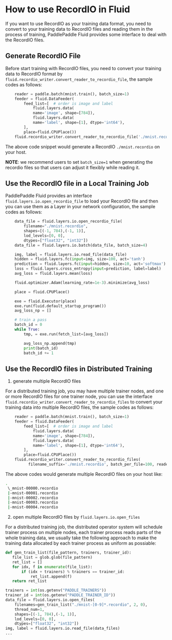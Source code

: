 # How to use RecordIO in Fluid

If you want to use RecordIO as your training data format, you need to convert to your training data
to RecordIO files and reading them in the process of training, PaddlePaddle Fluid provides some
interface to deal with the RecordIO files.

## Generate RecordIO File

Before start training with RecordIO files, you need to convert your training data
to RecordIO format by `fluid.recordio_writer.convert_reader_to_recordio_file`, the sample codes
as follows:

```python
    reader = paddle.batch(mnist.train(), batch_size=1)
    feeder = fluid.DataFeeder(
        feed_list=[  # order is image and label
            fluid.layers.data(
            name='image', shape=[784]),
            fluid.layers.data(
            name='label', shape=[1], dtype='int64'),
        ],
        place=fluid.CPUPlace())
    fluid.recordio_writer.convert_reader_to_recordio_file('./mnist.recordio', reader, feeder)
```

The above code snippet would generate a RecordIO `./mnist.recordio` on your host.

**NOTE**: we recommend users to set `batch_size=1` when generating the recordio files so that users can
adjust it flexibly while reading it.

## Use the RecordIO file in a Local Training Job

PaddlePaddle Fluid provides an interface `fluid.layers.io.open_recordio_file` to load your RecordIO file
and then you can use them as a Layer in your network configuration, the sample codes as follows:

```python
    data_file = fluid.layers.io.open_recordio_file(
        filename="./mnist.recordio",
        shapes=[(-1, 784),(-1, 1)],
        lod_levels=[0, 0],
        dtypes=["float32", "int32"])
    data_file = fluid.layers.io.batch(data_file, batch_size=4)

    img, label = fluid.layers.io.read_file(data_file)
    hidden = fluid.layers.fc(input=img, size=100, act='tanh')
    prediction = fluid.layers.fc(input=hidden, size=10, act='softmax')
    loss = fluid.layers.cross_entropy(input=prediction, label=label)
    avg_loss = fluid.layers.mean(loss)

    fluid.optimizer.Adam(learning_rate=1e-3).minimize(avg_loss)

    place = fluid.CPUPlace()

    exe = fluid.Executor(place)
    exe.run(fluid.default_startup_program())
    avg_loss_np = []

    # train a pass
    batch_id = 0
    while True:
        tmp, = exe.run(fetch_list=[avg_loss])

        avg_loss_np.append(tmp)
        print(batch_id)
        batch_id += 1
```

## Use the RecordIO files in Distributed Training

1. generate multiple RecordIO files

For a distributed training job, you may have multiple trainer nodes,
and one or more RecordIO files for one trainer node, you can use the interface
`fluid.recordio_writer.convert_reader_to_recordio_files` to convert your training data
into multiple RecordIO files, the sample codes as follows:

```python
    reader = paddle.batch(mnist.train(), batch_size=1)
    feeder = fluid.DataFeeder(
        feed_list=[  # order is image and label
            fluid.layers.data(
            name='image', shape=[784]),
            fluid.layers.data(
            name='label', shape=[1], dtype='int64'),
        ],
        place=fluid.CPUPlace())
    fluid.recordio_writer.convert_reader_to_recordio_files(
          filename_suffix='./mnist.recordio', batch_per_file=100, reader, feeder)
```

The above codes would generate multiple RecordIO files on your host like:

```bash
.
 \_mnist-00000.recordio
 |-mnist-00001.recordio
 |-mnist-00002.recordio
 |-mnist-00003.recordio
 |-mnist-00004.recordio
```

2. open multiple RecordIO files by `fluid.layers.io.open_files`

For a distributed training job, the distributed operator system will schedule trainer process on multiple nodes,
each trainer process reads parts of the whole training data, we usually take the following approach to make the training
data allocated by each trainer process as uniform as possiable:

```python
def gen_train_list(file_pattern, trainers, trainer_id):
   file_list = glob.glob(file_pattern)
   ret_list = []
   for idx, f in enumerate(file_list):
       if (idx + trainers) % trainers == trainer_id:
           ret_list.append(f)
   return ret_list

trainers = int(os.getenv("PADDLE_TRAINERS"))
trainer_id = int(os.getenv("PADDLE_TRAINER_ID"))
data_file = fluid.layers.io.open_files(
    filenames=gen_train_list("./mnist-[0-9]*.recordio", 2, 0),
    thread_num=1,
    shapes=[(-1, 784),(-1, 1)],
    lod_levels=[0, 0],
    dtypes=["float32", "int32"])
img, label = fluid.layers.io.read_file(data_files)
...
```
